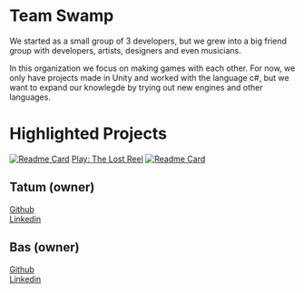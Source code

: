 # Team Swamp

We started as a small group of 3 developers, but we grew into a big friend group with developers, artists, designers and even musicians.

In this organization we focus on making games with each other. 
For now, we only have projects made in Unity and worked with the language c#, but we want to expand our knowlegde by trying out new engines and other languages.

# Highlighted Projects
[![Readme Card](https://github-readme-stats.vercel.app/api/pin/?username=Team-Swamp&repo=The-Lost-Reel&theme=merko&show_icons=true)](https://github.com/Team-Swamp/The-Lost-Reel)
[Play: The Lost Reel]()
[![Readme Card](https://github-readme-stats.vercel.app/api/pin/?username=Team-Swamp&repo=inner-Thoughts&theme=merko&show_icons=true)](https://github.com/Team-Swamp/Inner-Thoughts)

## Tatum (owner)
[Github](https://github.com/Tatum13)<br>
[Linkedin](https://www.linkedin.com/in/tatum-de-vries-a06080254/)
## Bas (owner)
[Github](https://github.com/bas-boop)<br>
[Linkedin](https://www.linkedin.com/in/bas-de-reus/)
